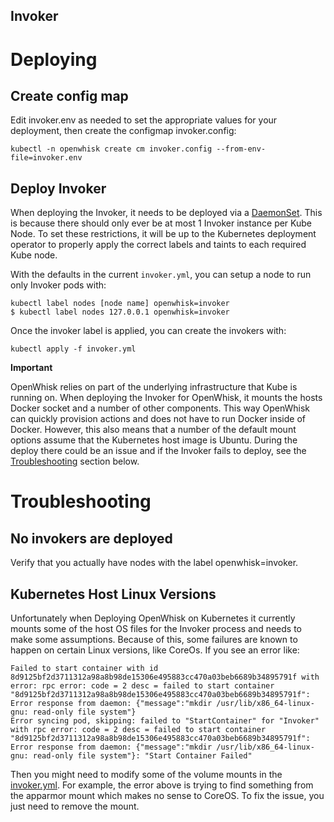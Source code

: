 Invoker
-------

# Deploying

## Create config map

Edit invoker.env as needed to set the appropriate values for your
deployment, then create the configmap invoker.config:

```
kubectl -n openwhisk create cm invoker.config --from-env-file=invoker.env
```

## Deploy Invoker

When deploying the Invoker, it needs to be deployed via a
[DaemonSet](https://kubernetes.io/docs/concepts/workloads/controllers/daemonset/).
This is because there should only ever be at most 1 Invoker
instance per Kube Node. To set these restrictions, it will be
up to the Kubernetes deployment operator to properly apply
the correct labels and taints to each required Kube node.

With the defaults in the current `invoker.yml`, you can setup a
node to run only Invoker pods with:

```
kubectl label nodes [node name] openwhisk=invoker
$ kubectl label nodes 127.0.0.1 openwhisk=invoker
```

Once the invoker label is applied, you can create the invokers with:

```
kubectl apply -f invoker.yml
```

**Important**

OpenWhisk relies on part of the underlying infrastructure that Kube
is running on. When deploying the Invoker for OpenWhisk, it mounts the hosts
Docker socket and a number of other components. This way OpenWhisk can
quickly provision actions and does not have to run Docker inside of Docker.
However, this also means that a number of the default mount options assume
that the Kubernetes host image is Ubuntu. During the deploy there could be an
issue and if the Invoker fails to deploy, see the [Troubleshooting](#troubleshooting)
section below.

# Troubleshooting
## No invokers are deployed

Verify that you actually have nodes with the label openwhisk=invoker.

## Kubernetes Host Linux Versions

Unfortunately when Deploying OpenWhisk on Kubernetes it currently mounts some
of the host OS files for the Invoker process and needs to make some assumptions.
Because of this, some failures are known to happen on certain Linux versions,
like CoreOs. If you see an error like:

```
Failed to start container with id 8d9125bf2d3711312a98a8b98de15306e495883cc470a03beb6689b34895791f with error: rpc error: code = 2 desc = failed to start container "8d9125bf2d3711312a98a8b98de15306e495883cc470a03beb6689b34895791f": Error response from daemon: {"message":"mkdir /usr/lib/x86_64-linux-gnu: read-only file system"}
Error syncing pod, skipping: failed to "StartContainer" for "Invoker" with rpc error: code = 2 desc = failed to start container "8d9125bf2d3711312a98a8b98de15306e495883cc470a03beb6689b34895791f": Error response from daemon: {"message":"mkdir /usr/lib/x86_64-linux-gnu: read-only file system"}: "Start Container Failed"
```

Then you might need to modify some of the volume mounts in the
[invoker.yml](invoker.yml). For example, the error above is trying to
find something from the apparmor mount which makes no sense to
CoreOS. To fix the issue, you just need to remove the mount.
